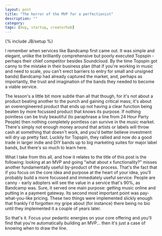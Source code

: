 ```yaml
---
layout: post
title: "The horror of the MVP for a perfectionist"
description: ""
category: 
tags: [mvp, startup, creatorhub]
---
```

{% include JB/setup %}

I remember when services like Bandcamp first came out. It was simple and elegant, unlike the brilliantly comprehensive but poorly executed Topspin - perhaps their chief competitor besides Soundcloud. By the time Topspin got canny to the mistake in their business plan (that if you're working in music and need to scale, you can't erect barriers to entry for small and unsigned bands) Bandcamp had already captured the market, and, perhaps as importantly, the trust and imagination of the bands they needed to become a viable service. 

The lesson's a little bit more subtle than all that though, for it's not about a product beating another to the punch and gaining critical mass; it's about an overengineered product that ends up not having a clear function being beaten by more focussed product that knows its purpose. If nothing pointless can be truly beautiful (to paraphrase a line from 24 Hour Party People) then nothing completely pointless can survive in the music market. There's simply not enough money around that artists or labels will throw cash at something that doesn't work, and you'd better believe investment will dry up pretty fast. Luckily for Topspin, they rallied and now do a good trade in larger indie and DIY bands up to big marketing suites for major label bands, but there's so much to learn here. 

What I take from this all, and how it relates to the title of this post is the following: looking at an MVP and going "what about x functionality?" misses another fundamentally useful by-product of the process. That's the fact that if you focus on the core idea and purpose at the heart of your idea, you'll probably build a more focussed and immediately useful service. People are canny - early adopters will see the value in a service that's 90%, as Bandcamp was. Sure, it served one main purpose: getting music online and putting in a payment gateway. Its second most important point was pay-what-you-like pricing. These two things were implemented slickly enough that frankly I'd forgotten my gripe about (for instance) there being no bio until they implemented it a couple of years later. 

So that's it. Focus your pedantic energies on your core offering and you'll find that you're automatically building an MVP... then it's just a case of knowing when to draw the line. 